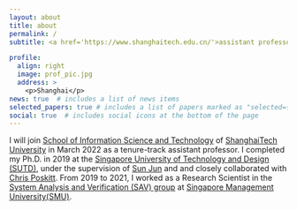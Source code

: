 ```yaml
---
layout: about
title: about
permalink: /
subtitle: <a href='https://www.shanghaitech.edu.cn/'>assistant professor@ShanghaiTech University</a>

profile:
  align: right
  image: prof_pic.jpg
  address: >  
    <p>Shanghai</p>
news: true  # includes a list of news items
selected_papers: true # includes a list of papers marked as "selected={true}"
social: true  # includes social icons at the bottom of the page
---
```



I will join [School of Information Science and Technology](https://sist.shanghaitech.edu.cn/) of [ShanghaiTech University](https://www.shanghaitech.edu.cn/) in March 2022 as a tenure-track assistant professor. I completed my Ph.D. in 2019 at the [Singapore University of Technology and Design (SUTD)](https://www.sutd.edu.sg/), under the supervision of [Sun Jun](https://sunjun.site/) and and closely collaborated with [Chris Poskitt](https://cposkitt.github.io/). From 2019 to 2021, I worked as a Research Scientist in the [System Analysis and Verification (SAV) group](https://sav-smu.github.io/) at [Singapore Management University(SMU)](https://www.smu.edu.sg/).
<!-- Write your biography here. Tell the world about yourself. Link to your favorite [subreddit](http://reddit.com). You can put a picture in, too. The code is already in, just name your picture `prof_pic.jpg` and put it in the `img/` folder.

Put your address / P.O. box / other info right below your picture. You can also disable any these elements by editing `profile` property of the YAML header of your `_pages/about.md`. Edit `_bibliography/papers.bib` and Jekyll will render your [publications page](/al-folio/publications/) automatically.

Link to your social media connections, too. This theme is set up to use [Font Awesome icons](http://fortawesome.github.io/Font-Awesome/) and [Academicons](https://jpswalsh.github.io/academicons/), like the ones below. Add your Facebook, Twitter, LinkedIn, Google Scholar, or just disable all of them. -->
